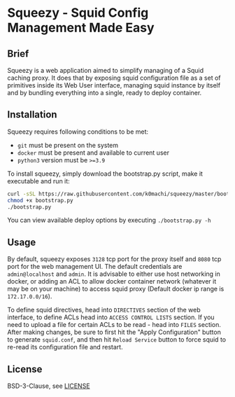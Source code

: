 # Squeezy - Squid Config Management Made Easy

## Brief

Squeezy is a web application aimed to simplify managing of a Squid caching proxy. It does that by exposing squid configuration file as a set of primitives inside its Web User interface, managing squid instance by itself and by bundling everything into a single, ready to deploy container.

## Installation

Squeezy requires following conditions to be met:

* `git` must be present on the system
* `docker` must be present and available to current user
* `python3` version must be `>=3.9`

To install squeezy, simply download the bootstrap.py script, make it executable and run it:

```bash
curl -sSL https://raw.githubusercontent.com/k0machi/squeezy/master/bootstrap.py -o bootstrap.py
chmod +x bootstrap.py
./bootstrap.py
```

You can view available deploy options by executing `./bootstrap.py -h`

## Usage

By default, squeezy exposes `3128` tcp port for the proxy itself and `8080` tcp port for the web management UI. The default credentials are `admin@localhost` and `admin`.
It is advisable to either use host networking in docker, or adding an ACL to allow docker container network (whatever it may be on your machine) to access squid proxy (Default docker ip range is `172.17.0.0/16`).

To define squid directives, head into `DIRECTIVES` section of the web interface, to define ACLs head into `ACCESS CONTROL LISTS` section. If you need to upload a file for certain ACLs to be read - head into `FILES` section. After making changes, be sure to first hit the "Apply Configuration" button to generate `squid.conf`, and then hit `Reload Service` button to force squid to re-read its configuration file and restart.

## License

BSD-3-Clause, see [LICENSE](LICENSE)
